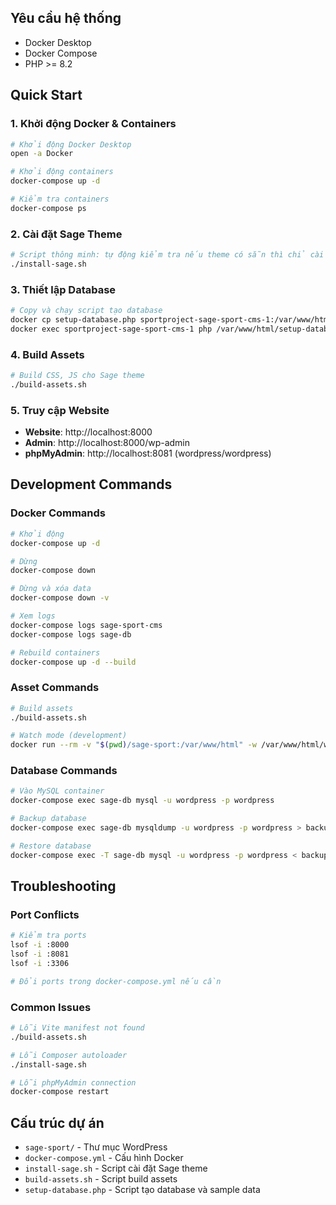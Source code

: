 ## Yêu cầu hệ thống
- Docker Desktop
- Docker Compose
- PHP >= 8.2

## Quick Start

### 1. Khởi động Docker & Containers
```bash
# Khởi động Docker Desktop
open -a Docker

# Khởi động containers
docker-compose up -d

# Kiểm tra containers
docker-compose ps
```

### 2. Cài đặt Sage Theme
```bash
# Script thông minh: tự động kiểm tra nếu theme có sẵn thì chỉ cài dependencies
./install-sage.sh
```

### 3. Thiết lập Database
```bash
# Copy và chạy script tạo database
docker cp setup-database.php sportproject-sage-sport-cms-1:/var/www/html/setup-database.php
docker exec sportproject-sage-sport-cms-1 php /var/www/html/setup-database.php
```

### 4. Build Assets
```bash
# Build CSS, JS cho Sage theme
./build-assets.sh
```

### 5. Truy cập Website
- **Website**: http://localhost:8000
- **Admin**: http://localhost:8000/wp-admin
- **phpMyAdmin**: http://localhost:8081 (wordpress/wordpress)

## Development Commands

### Docker Commands
```bash
# Khởi động
docker-compose up -d

# Dừng
docker-compose down

# Dừng và xóa data
docker-compose down -v

# Xem logs
docker-compose logs sage-sport-cms
docker-compose logs sage-db

# Rebuild containers
docker-compose up -d --build
```

### Asset Commands
```bash
# Build assets
./build-assets.sh

# Watch mode (development)
docker run --rm -v "$(pwd)/sage-sport:/var/www/html" -w /var/www/html/wp-content/themes/sage node:18 npm run dev
```

### Database Commands
```bash
# Vào MySQL container
docker-compose exec sage-db mysql -u wordpress -p wordpress

# Backup database
docker-compose exec sage-db mysqldump -u wordpress -p wordpress > backup.sql

# Restore database
docker-compose exec -T sage-db mysql -u wordpress -p wordpress < backup.sql
```

## Troubleshooting

### Port Conflicts
```bash
# Kiểm tra ports
lsof -i :8000
lsof -i :8081
lsof -i :3306

# Đổi ports trong docker-compose.yml nếu cần
```

### Common Issues
```bash
# Lỗi Vite manifest not found
./build-assets.sh

# Lỗi Composer autoloader
./install-sage.sh

# Lỗi phpMyAdmin connection
docker-compose restart
```

## Cấu trúc dự án
- `sage-sport/` - Thư mục WordPress
- `docker-compose.yml` - Cấu hình Docker
- `install-sage.sh` - Script cài đặt Sage theme
- `build-assets.sh` - Script build assets
- `setup-database.php` - Script tạo database và sample data
